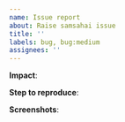 ```yaml
---
name: Issue report
about: Raise samsahai issue
title: ''
labels: bug, bug:medium
assignees: ''
---
```


<!--
Please fill this template.
Impact level will be rate as 
  - High: Production can not process full functionality, unable to evaluate
  - Medium: Production can work as normal but some feature is not working
  - Low: Decorative feature not working
-->

**Impact**:

**Step to reproduce**:

**Screenshots**:
<!-- If applicable, please add screenshots to help explain the issue -->